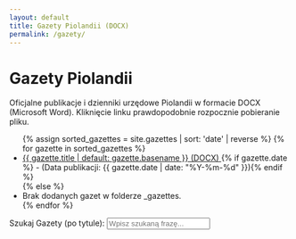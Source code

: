 ```yaml
---
layout: default
title: Gazety Piolandii (DOCX)
permalink: /gazety/
---
```


# Gazety Piolandii

Oficjalne publikacje i dzienniki urzędowe Piolandii w formacie DOCX (Microsoft Word). Kliknięcie linku prawdopodobnie rozpocznie pobieranie pliku.

<ul id="gazette-list">
  {% assign sorted_gazettes = site.gazettes | sort: 'date' | reverse %}
  {% for gazette in sorted_gazettes %}
    <li>
      <!-- ZMIANA: Link prowadzi do gazette.docx_url -->
      <a href="{{ gazette.docx_url | relative_url }}" target="_blank">
        {{ gazette.title | default: gazette.basename }} (DOCX) <!-- Dodano "(DOCX)" dla jasności -->
      </a>
      {% if gazette.date %} - (Data publikacji: {{ gazette.date | date: "%Y-%m-%d" }}){% endif %}
    </li>
  {% else %}
    <li>Brak dodanych gazet w folderze _gazettes.</li>
  {% endfor %}
</ul>

<div class="search-container">
  <label for="gazette-search">Szukaj Gazety (po tytule):</label>
  <input type="text" id="gazette-search" placeholder="Wpisz szukaną frazę...">
</div>

<script>
  // ... kod wyszukiwarki dla gazet ...
</script>
